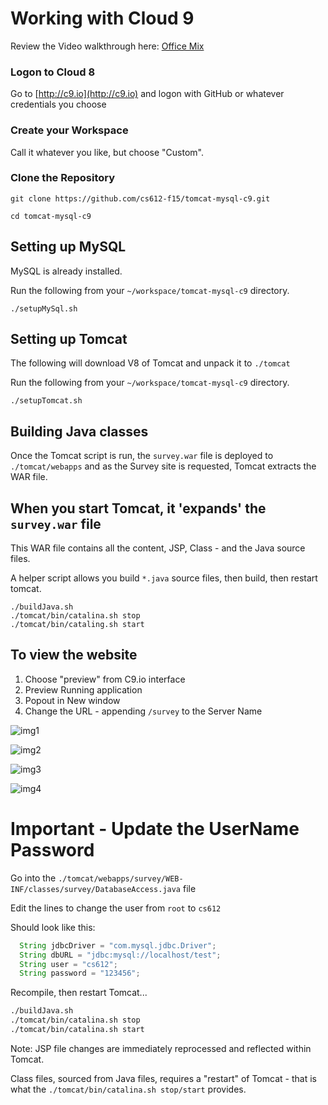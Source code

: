 # Working with Cloud 9
Review the Video walkthrough here: [Office Mix](https://mix.office.com/watch/1w8lekdndxjhq)

### Logon to Cloud 8
Go to [http://c9.io](http://c9.io) and logon with GitHub or whatever credentials you choose

### Create your Workspace
Call it whatever you like, but choose "Custom".

### Clone the Repository

```
git clone https://github.com/cs612-f15/tomcat-mysql-c9.git

cd tomcat-mysql-c9
```

## Setting up MySQL
MySQL is already installed.

Run the following from your `~/workspace/tomcat-mysql-c9` directory.

```
./setupMySql.sh
```

## Setting up Tomcat
The following will download V8 of Tomcat and unpack it to `./tomcat`

Run the following from your `~/workspace/tomcat-mysql-c9` directory.

```
./setupTomcat.sh
```

## Building Java classes

Once the Tomcat script is run, the `survey.war` file is deployed to `./tomcat/webapps` and as the Survey site is requested, Tomcat extracts the WAR file.

## When you start Tomcat, it 'expands' the `survey.war` file

This WAR file contains all the content, JSP, Class - and the Java source files.

A helper script allows you build `*.java` source files, then build, then restart tomcat.

```
./buildJava.sh
./tomcat/bin/catalina.sh stop
./tomcat/bin/cataling.sh start
```

## To view the website

1. Choose "preview" from C9.io interface
2. Preview Running application
3. Popout in New window
3. Change the URL - appending `/survey` to the Server Name

![img1](./img/1.png)

![img2](./img/2.png)

![img3](./img/3.png)

![img4](./img/4.png)

# Important - Update the UserName Password

Go into the `./tomcat/webapps/survey/WEB-INF/classes/survey/DatabaseAccess.java` file

Edit the lines to change the user from `root` to `cs612`

Should look like this:

```java
  String jdbcDriver = "com.mysql.jdbc.Driver";
  String dbURL = "jdbc:mysql://localhost/test";
  String user = "cs612";
  String password = "123456";
```

Recompile, then restart Tomcat...

```bash
./buildJava.sh
./tomcat/bin/catalina.sh stop
./tomcat/bin/catalina.sh start
```

Note: JSP file changes are immediately reprocessed and reflected within Tomcat.

Class files, sourced from Java files, requires a "restart" of Tomcat - that is what the `./tomcat/bin/catalina.sh stop/start` provides.

